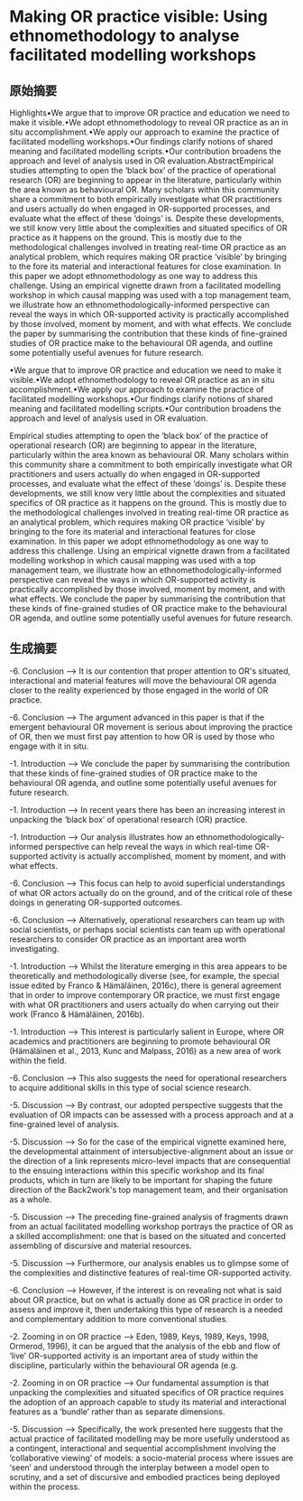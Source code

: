 
# Making OR practice visible: Using ethnomethodology to analyse facilitated modelling workshops

## 原始摘要
Highlights•We argue that to improve OR practice and education we need to make it visible.•We adopt ethnomethodology to reveal OR practice as an in situ accomplishment.•We apply our approach to examine the practice of facilitated modelling workshops.•Our findings clarify notions of shared meaning and facilitated modelling scripts.•Our contribution broadens the approach and level of analysis used in OR evaluation.AbstractEmpirical studies attempting to open the ‘black box’ of the practice of operational research (OR) are beginning to appear in the literature, particularly within the area known as behavioural OR. Many scholars within this community share a commitment to both empirically investigate what OR practitioners and users actually do when engaged in OR-supported processes, and evaluate what the effect of these ‘doings’ is. Despite these developments, we still know very little about the complexities and situated specifics of OR practice as it happens on the ground. This is mostly due to the methodological challenges involved in treating real-time OR practice as an analytical problem, which requires making OR practice ‘visible’ by bringing to the fore its material and interactional features for close examination. In this paper we adopt ethnomethodology as one way to address this challenge. Using an empirical vignette drawn from a facilitated modelling workshop in which causal mapping was used with a top management team, we illustrate how an ethnomethodologically-informed perspective can reveal the ways in which OR-supported activity is practically accomplished by those involved, moment by moment, and with what effects. We conclude the paper by summarising the contribution that these kinds of fine-grained studies of OR practice make to the behavioural OR agenda, and outline some potentially useful avenues for future research.

•We argue that to improve OR practice and education we need to make it visible.•We adopt ethnomethodology to reveal OR practice as an in situ accomplishment.•We apply our approach to examine the practice of facilitated modelling workshops.•Our findings clarify notions of shared meaning and facilitated modelling scripts.•Our contribution broadens the approach and level of analysis used in OR evaluation.

Empirical studies attempting to open the ‘black box’ of the practice of operational research (OR) are beginning to appear in the literature, particularly within the area known as behavioural OR. Many scholars within this community share a commitment to both empirically investigate what OR practitioners and users actually do when engaged in OR-supported processes, and evaluate what the effect of these ‘doings’ is. Despite these developments, we still know very little about the complexities and situated specifics of OR practice as it happens on the ground. This is mostly due to the methodological challenges involved in treating real-time OR practice as an analytical problem, which requires making OR practice ‘visible’ by bringing to the fore its material and interactional features for close examination. In this paper we adopt ethnomethodology as one way to address this challenge. Using an empirical vignette drawn from a facilitated modelling workshop in which causal mapping was used with a top management team, we illustrate how an ethnomethodologically-informed perspective can reveal the ways in which OR-supported activity is practically accomplished by those involved, moment by moment, and with what effects. We conclude the paper by summarising the contribution that these kinds of fine-grained studies of OR practice make to the behavioural OR agenda, and outline some potentially useful avenues for future research.

## 生成摘要
-6. Conclusion --> It is our contention that proper attention to OR's situated, interactional and material features will move the behavioural OR agenda closer to the reality experienced by those engaged in the world of OR practice.

-6. Conclusion --> The argument advanced in this paper is that if the emergent behavioural OR movement is serious about improving the practice of OR, then we must first pay attention to how OR is used by those who engage with it in situ.

-1. Introduction --> We conclude the paper by summarising the contribution that these kinds of fine-grained studies of OR practice make to the behavioural OR agenda, and outline some potentially useful avenues for future research.

-1. Introduction --> In recent years there has been an increasing interest in unpacking the ‘black box’ of operational research (OR) practice.

-1. Introduction --> Our analysis illustrates how an ethnomethodologically-informed perspective can help reveal the ways in which real-time OR-supported activity is actually accomplished, moment by moment, and with what effects.

-6. Conclusion --> This focus can help to avoid superficial understandings of what OR actors actually do on the ground, and of the critical role of these doings in generating OR-supported outcomes.

-6. Conclusion --> Alternatively, operational researchers can team up with social scientists, or perhaps social scientists can team up with operational researchers to consider OR practice as an important area worth investigating.

-1. Introduction --> Whilst the literature emerging in this area appears to be theoretically and methodologically diverse (see, for example, the special issue edited by Franco & Hämäläinen, 2016c), there is general agreement that in order to improve contemporary OR practice, we must first engage with what OR practitioners and users actually do when carrying out their work (Franco & Hämäläinen, 2016b).

-1. Introduction --> This interest is particularly salient in Europe, where OR academics and practitioners are beginning to promote behavioural OR (Hämäläinen et al., 2013, Kunc and Malpass, 2016) as a new area of work within the field.

-6. Conclusion --> This also suggests the need for operational researchers to acquire additional skills in this type of social science research.

-5. Discussion --> By contrast, our adopted perspective suggests that the evaluation of OR impacts can be assessed with a process approach and at a fine-grained level of analysis.

-5. Discussion --> So for the case of the empirical vignette examined here, the developmental attainment of intersubjective-alignment about an issue or the direction of a link represents micro-level impacts that are consequential to the ensuing interactions within this specific workshop and its final products, which in turn are likely to be important for shaping the future direction of the Back2work's top management team, and their organisation as a whole.

-5. Discussion --> The preceding fine-grained analysis of fragments drawn from an actual facilitated modelling workshop portrays the practice of OR as a skilled accomplishment: one that is based on the situated and concerted assembling of discursive and material resources.

-5. Discussion --> Furthermore, our analysis enables us to glimpse some of the complexities and distinctive features of real-time OR-supported activity.

-6. Conclusion --> However, if the interest is on revealing not what is said about OR practice, but on what is actually done as OR practice in order to assess and improve it, then undertaking this type of research is a needed and complementary addition to more conventional studies.

-2. Zooming in on OR practice --> Eden, 1989, Keys, 1989, Keys, 1998, Ormerod, 1996), it can be argued that the analysis of the ebb and flow of ‘live’ OR-supported activity is an important area of study within the discipline, particularly within the behavioural OR agenda (e.g.

-2. Zooming in on OR practice --> Our fundamental assumption is that unpacking the complexities and situated specifics of OR practice requires the adoption of an approach capable to study its material and interactional features as a ‘bundle’ rather than as separate dimensions.

-5. Discussion --> Specifically, the work presented here suggests that the actual practice of facilitated modelling may be more usefully understood as a contingent, interactional and sequential accomplishment involving the ‘collaborative viewing’ of models: a socio-material process where issues are ‘seen’ and understood through the interplay between a model open to scrutiny, and a set of discursive and embodied practices being deployed within the process.


